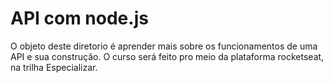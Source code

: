# API com node.js

O objeto deste diretorio é aprender mais sobre os funcionamentos de uma API e sua construção.
O curso será feito pro meio da plataforma rocketseat, na trilha Especializar.
